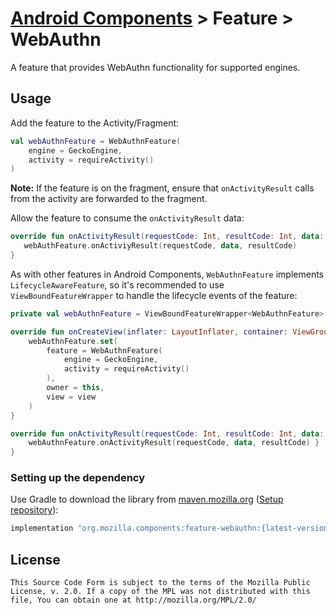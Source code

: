 # [Android Components](../../../README.md) > Feature > WebAuthn

A feature that provides WebAuthn functionality for supported engines.

## Usage

Add the feature to the Activity/Fragment:

```kotlin
val webAuthnFeature = WebAuthnFeature(
    engine = GeckoEngine,
    activity = requireActivity()
)
```

**Note:** If the feature is on the fragment, ensure that `onActivityResult` calls from the activity are forwarded to the fragment.

Allow the feature to consume the `onActivityResult` data:

```kotlin
override fun onActivityResult(requestCode: Int, resultCode: Int, data: Intent?) {
   webAuthFeature.onActiviyResult(requestCode, data, resultCode)
}
```

As with other features in Android Components, `WebAuthnFeature` implements `LifecycleAwareFeature`, so it's recommended to use `ViewBoundFeatureWrapper` to handle the lifecycle events of the feature:

```kotlin
private val webAuthnFeature = ViewBoundFeatureWrapper<WebAuthnFeature>()

override fun onCreateView(inflater: LayoutInflater, container: ViewGroup?, savedInstanceState: Bundle?): View {
    webAuthnFeature.set(
        feature = WebAuthnFeature(
            engine = GeckoEngine,
            activity = requireActivity()
        ),
        owner = this,
        view = view
    )
}

override fun onActivityResult(requestCode: Int, resultCode: Int, data: Intent?) {
    webAuthnFeature.onActivityResult(requestCode, data, resultCode) }
}
```

### Setting up the dependency

Use Gradle to download the library from [maven.mozilla.org](https://maven.mozilla.org/) ([Setup repository](../../../README.md#maven-repository)):

```Groovy
implementation "org.mozilla.components:feature-webauthn:{latest-version}"
```

## License

    This Source Code Form is subject to the terms of the Mozilla Public
    License, v. 2.0. If a copy of the MPL was not distributed with this
    file, You can obtain one at http://mozilla.org/MPL/2.0/

